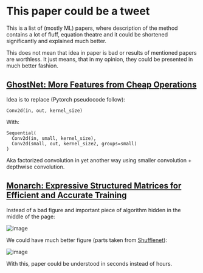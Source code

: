 # This paper could be a tweet

This is a list of (mostly ML) papers, where description of the method contains a lot of fluff,
equation theatre and it could be shortened significantly and explained much better.

This does not mean that idea in paper is bad or results of mentioned papers are worthless. 
It just means, that in my opinion, they could be presented in much better fashion.

## [GhostNet: More Features from Cheap Operations](https://openaccess.thecvf.com/content_CVPR_2020/papers/Han_GhostNet_More_Features_From_Cheap_Operations_CVPR_2020_paper.pdf)

Idea is to replace (Pytorch pseudocode follow):
```
Conv2d(in, out, kernel_size)
```

With:
```
Sequential(
  Conv2d(in, small, kernel_size),
  Conv2d(small, out, kernel_size2, groups=small)
)
```

Aka factorized convolution in yet another way using smaller convolution + depthwise convolution.

## [Monarch: Expressive Structured Matrices for Efficient and Accurate Training](https://proceedings.mlr.press/v162/dao22a.html)

Instead of a bad figure and important piece of algorithm hidden in the middle of the page:

![image](https://user-images.githubusercontent.com/1625559/204092542-bfbca618-86d0-4e2e-8644-470995f7ae52.png)

We could have much better figure (parts taken from [Shufflenet](https://openaccess.thecvf.com/content_cvpr_2018/papers/Zhang_ShuffleNet_An_Extremely_CVPR_2018_paper.pdf)):

![image](https://user-images.githubusercontent.com/1625559/204092670-416ac394-2dae-4550-9fa5-6c99745c37e4.png)

With this, paper could be understood in seconds instead of hours.


